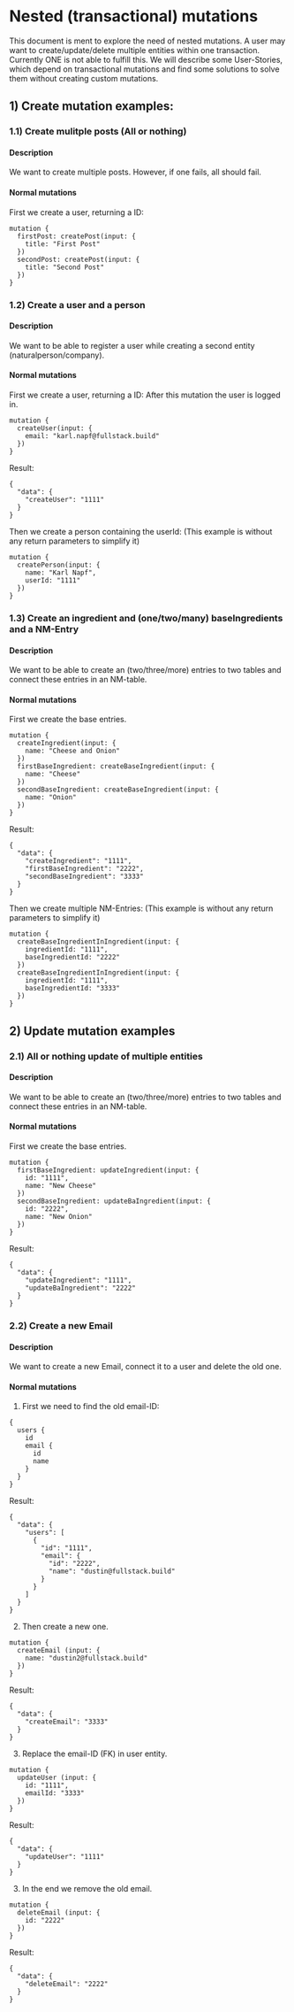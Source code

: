 
# Nested (transactional) mutations

This document is ment to explore the need of nested mutations. A user may want to create/update/delete multiple entities within one transaction. Currently ONE is not able to fulfill this. We will describe some User-Stories, which depend on transactional mutations and find some solutions to solve them without creating custom mutations.

## 1) Create mutation examples:

### 1.1) Create mulitple posts (All or nothing)

#### Description

We want to create multiple posts. However, if one fails, all should fail.

#### Normal mutations

First we create a user, returning a ID:

```gql
mutation {
  firstPost: createPost(input: {
    title: "First Post"
  })
  secondPost: createPost(input: {
    title: "Second Post"
  })
}
```

### 1.2) Create a user and a person

#### Description

We want to be able to register a user while creating a second entity (naturalperson/company).

#### Normal mutations

First we create a user, returning a ID: After this mutation the user is logged in.

```gql
mutation {
  createUser(input: {
    email: "karl.napf@fullstack.build"
  })
}
```

Result:
```
{
  "data": {
    "createUser": "1111"
  }
}
```

Then we create a person containing the userId:
(This example is without any return parameters to simplify it)

```
mutation {
  createPerson(input: {
    name: "Karl Napf",
    userId: "1111"
  })
}
```


### 1.3) Create an ingredient and (one/two/many) baseIngredients and a NM-Entry

#### Description

We want to be able to create an (two/three/more) entries to two tables and connect these entries in an NM-table.

#### Normal mutations

First we create the base entries.

```gql
mutation {
  createIngredient(input: {
    name: "Cheese and Onion"
  })
  firstBaseIngredient: createBaseIngredient(input: {
    name: "Cheese"
  })
  secondBaseIngredient: createBaseIngredient(input: {
    name: "Onion"
  })
}
```

Result:
```
{
  "data": {
    "createIngredient": "1111",
    "firstBaseIngredient": "2222",
    "secondBaseIngredient": "3333"
  }
}
```

Then we create multiple NM-Entries:
(This example is without any return parameters to simplify it)

```
mutation {
  createBaseIngredientInIngredient(input: {
    ingredientId: "1111",
    baseIngredientId: "2222"
  })
  createBaseIngredientInIngredient(input: {
    ingredientId: "1111",
    baseIngredientId: "3333"
  })
}
```

## 2) Update mutation examples

### 2.1) All or nothing update of multiple entities

#### Description

We want to be able to create an (two/three/more) entries to two tables and connect these entries in an NM-table.

#### Normal mutations

First we create the base entries.

```gql
mutation {
  firstBaseIngredient: updateIngredient(input: {
    id: "1111",
    name: "New Cheese"
  })
  secondBaseIngredient: updateBaIngredient(input: {
    id: "2222",
    name: "New Onion"
  })
}
```

Result:
```
{
  "data": {
    "updateIngredient": "1111",
    "updateBaIngredient": "2222"
  }
}
```

### 2.2) Create a new Email

#### Description

We want to create a new Email, connect it to a user and delete the old one.

#### Normal mutations

1) First we need to find the old email-ID:

```gql
{
  users {
    id
    email {
      id
      name
    }
  }
}
```

Result:
```
{
  "data": {
    "users": [
      {
        "id": "1111",
        "email": {
          "id": "2222",
          "name": "dustin@fullstack.build"
        }
      }
    ]
  }
}
```

2) Then create a new one.

```gql
mutation {
  createEmail (input: {
    name: "dustin2@fullstack.build"
  })
}
```

Result:
```
{
  "data": {
    "createEmail": "3333"
  }
}
```

3) Replace the email-ID (FK) in user entity.

```gql
mutation {
  updateUser (input: {
    id: "1111",
    emailId: "3333"
  })
}
```

Result:
```
{
  "data": {
    "updateUser": "1111"
  }
}
```

3) In the end we remove the old email.

```gql
mutation {
  deleteEmail (input: {
    id: "2222"
  })
}
```

Result:
```
{
  "data": {
    "deleteEmail": "2222"
  }
}
```
